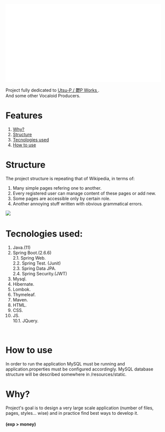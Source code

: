 <div align="center">
    <img src="src/main/resources/readme_resources/full-glitch-logo.svg" alt="css-in-readme">
</div>

Project fully dedicated to <a href="https://www.youtube.com/c/utsupofficial"> Utsu-P / 鬱P Works </a>.<br>
And some other Vocaloid Producers.

# Features
1. <a href="#why">Why?</a>
2. <a href="#structure">Structure</a>
3. <a href="#tecnologies-used">Tecnologies used</a>
4. <a href="#how-to-use">How to use</a>

# Structure 

The project structure is repeating that of Wikipedia, in terms of:
1) Many simple pages refering one to another.
2) Every registered user can manage content of these pages or add new.
3) Some pages are accessible only by certain role.
4) Another annoying stuff written with obvious grammatical errors.

<img src="https://i.ytimg.com/vi/siQxhzOksWU/maxresdefault.jpg"></img>

# Tecnologies used: 
1. Java.(11)
2. Spring Boot.(2.6.6)      <br>
2.1. Spring Web.            <br>
2.2. Spring Test. (Junit)   <br>
2.3. Spring Data JPA.       <br>
2.4. Spring Security.(JWT)  <br>
3. Mysql.
4. Hibernate.
5. Lombok.
6. Thymeleaf.
7. Maven.
8. HTML.
9. CSS.
10. JS.                     
10.1. JQuery.<br>
<br>

<h1 id="how-to-use"> How to use </h1>

In order to run the application MySQL must be running and application.properties must be configured accordingly. MySQL database structure will be described somewhere in /resources/static.


<h1 id="#why"> Why? </h1>

Project's goal is to design a very large scale application (number of files, pages, styles... wise) and in practice find best ways to develop it.

#### (exp > money) </div>

